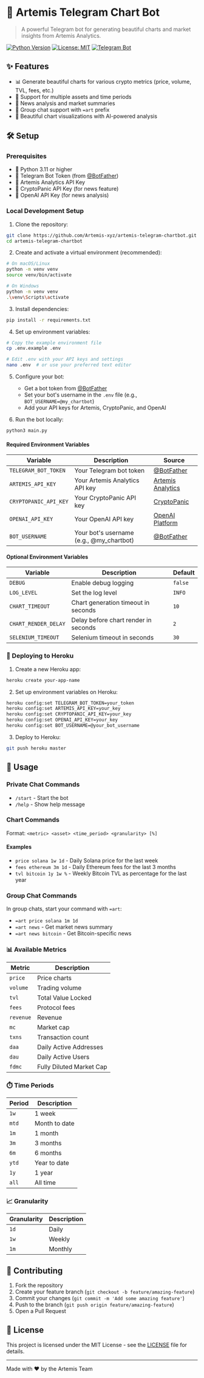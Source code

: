 # 🚀 Artemis Telegram Chart Bot

> A powerful Telegram bot for generating beautiful charts and market insights from Artemis Analytics.

[![Python Version](https://img.shields.io/badge/python-3.11%2B-blue)](https://www.python.org/downloads/)
[![License: MIT](https://img.shields.io/badge/License-MIT-yellow.svg)](https://opensource.org/licenses/MIT)
[![Telegram Bot](https://img.shields.io/badge/Telegram-Bot-blue?logo=telegram)](https://t.me/your_bot_username)

## ✨ Features

- 📊 Generate beautiful charts for various crypto metrics (price, volume, TVL, fees, etc.)
- 🔄 Support for multiple assets and time periods
- 📰 News analysis and market summaries
- 👥 Group chat support with `=art` prefix
- 🎨 Beautiful chart visualizations with AI-powered analysis

## 🛠️ Setup

### Prerequisites

- 🐍 Python 3.11 or higher
- 🤖 Telegram Bot Token (from [@BotFather](https://t.me/BotFather))
- 🔑 Artemis Analytics API Key
- 📰 CryptoPanic API Key (for news feature)
- 🧠 OpenAI API Key (for news analysis)

### Local Development Setup

1. Clone the repository:
```bash
git clone https://github.com/Artemis-xyz/artemis-telegram-chartbot.git
cd artemis-telegram-chartbot
```

2. Create and activate a virtual environment (recommended):
```bash
# On macOS/Linux
python -m venv venv
source venv/bin/activate

# On Windows
python -m venv venv
.\venv\Scripts\activate
```

3. Install dependencies:
```bash
pip install -r requirements.txt
```

4. Set up environment variables:
```bash
# Copy the example environment file
cp .env.example .env

# Edit .env with your API keys and settings
nano .env  # or use your preferred text editor
```

5. Configure your bot:
   - Get a bot token from [@BotFather](https://t.me/BotFather)
   - Set your bot's username in the `.env` file (e.g., `BOT_USERNAME=@my_chartbot`)
   - Add your API keys for Artemis, CryptoPanic, and OpenAI

6. Run the bot locally:
```bash
python3 main.py
```

#### Required Environment Variables
| Variable | Description | Source |
|----------|-------------|--------|
| `TELEGRAM_BOT_TOKEN` | Your Telegram bot token | [@BotFather](https://t.me/BotFather) |
| `ARTEMIS_API_KEY` | Your Artemis Analytics API key | [Artemis Analytics](https://artemis.xyz) |
| `CRYPTOPANIC_API_KEY` | Your CryptoPanic API key | [CryptoPanic](https://cryptopanic.com/developers/api/) |
| `OPENAI_API_KEY` | Your OpenAI API key | [OpenAI Platform](https://platform.openai.com/api-keys) |
| `BOT_USERNAME` | Your bot's username (e.g., @my_chartbot) | [@BotFather](https://t.me/BotFather) |

#### Optional Environment Variables
| Variable | Description | Default |
|----------|-------------|---------|
| `DEBUG` | Enable debug logging | `false` |
| `LOG_LEVEL` | Set the log level | `INFO` |
| `CHART_TIMEOUT` | Chart generation timeout in seconds | `10` |
| `CHART_RENDER_DELAY` | Delay before chart render in seconds | `2` |
| `SELENIUM_TIMEOUT` | Selenium timeout in seconds | `30` |

### 🚀 Deploying to Heroku

1. Create a new Heroku app:
```bash
heroku create your-app-name
```

2. Set up environment variables on Heroku:
```bash
heroku config:set TELEGRAM_BOT_TOKEN=your_token
heroku config:set ARTEMIS_API_KEY=your_key
heroku config:set CRYPTOPANIC_API_KEY=your_key
heroku config:set OPENAI_API_KEY=your_key
heroku config:set BOT_USERNAME=@your_bot_username
```

3. Deploy to Heroku:
```bash
git push heroku master
```

## 📱 Usage

### Private Chat Commands

- `/start` - Start the bot
- `/help` - Show help message

### Chart Commands

Format: `<metric> <asset> <time_period> <granularity> [%]`

#### Examples
- `price solana 1w 1d` - Daily Solana price for the last week
- `fees ethereum 3m 1d` - Daily Ethereum fees for the last 3 months
- `tvl bitcoin 1y 1w %` - Weekly Bitcoin TVL as percentage for the last year

### Group Chat Commands

In group chats, start your command with `=art`:
- `=art price solana 1m 1d`
- `=art news` - Get market news summary
- `=art news bitcoin` - Get Bitcoin-specific news

### 📊 Available Metrics

| Metric | Description |
|--------|-------------|
| `price` | Price charts |
| `volume` | Trading volume |
| `tvl` | Total Value Locked |
| `fees` | Protocol fees |
| `revenue` | Revenue |
| `mc` | Market cap |
| `txns` | Transaction count |
| `daa` | Daily Active Addresses |
| `dau` | Daily Active Users |
| `fdmc` | Fully Diluted Market Cap |

### ⏱️ Time Periods

| Period | Description |
|--------|-------------|
| `1w` | 1 week |
| `mtd` | Month to date |
| `1m` | 1 month |
| `3m` | 3 months |
| `6m` | 6 months |
| `ytd` | Year to date |
| `1y` | 1 year |
| `all` | All time |

### 📈 Granularity

| Granularity | Description |
|-------------|-------------|
| `1d` | Daily |
| `1w` | Weekly |
| `1m` | Monthly |

## 🤝 Contributing

1. Fork the repository
2. Create your feature branch (`git checkout -b feature/amazing-feature`)
3. Commit your changes (`git commit -m 'Add some amazing feature'`)
4. Push to the branch (`git push origin feature/amazing-feature`)
5. Open a Pull Request

## 📄 License

This project is licensed under the MIT License - see the [LICENSE](LICENSE) file for details.

---

Made with ❤️ by the Artemis Team